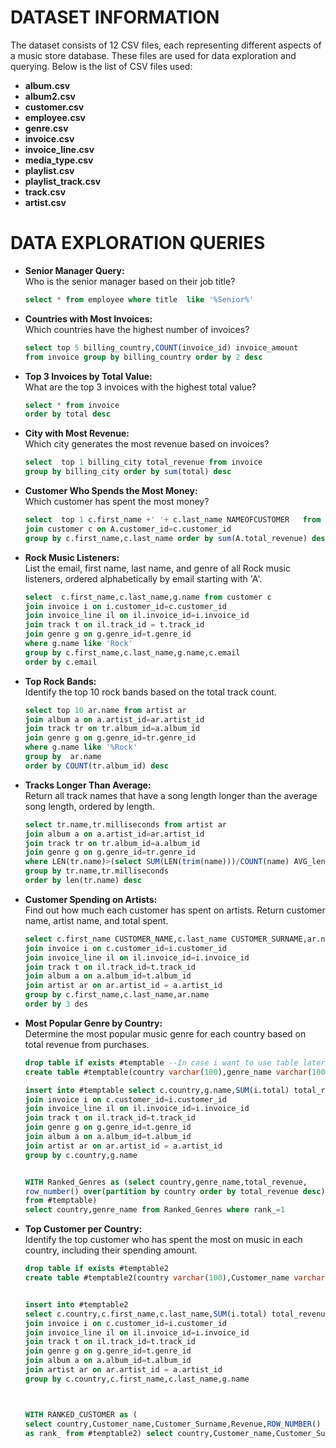 # DATASET INFORMATION

The dataset consists of 12 CSV files, each representing different aspects of a music store database. These files are used for data exploration and querying. Below is the list of CSV files used:

- **album.csv**  
- **album2.csv**  
- **customer.csv**  
- **employee.csv**  
- **genre.csv**  
- **invoice.csv**  
- **invoice_line.csv**  
- **media_type.csv**  
- **playlist.csv**  
- **playlist_track.csv**  
- **track.csv**  
- **artist.csv**  

# DATA EXPLORATION QUERIES

- **Senior Manager Query:**  
  Who is the senior manager based on their job title?

  ```sql
  select * from employee where title  like '%Senior%'
  ```

- **Countries with Most Invoices:**  
  Which countries have the highest number of invoices?

  ```sql
  select top 5 billing_country,COUNT(invoice_id) invoice_amount 
  from invoice group by billing_country order by 2 desc
  ```

- **Top 3 Invoices by Total Value:**  
  What are the top 3 invoices with the highest total value?

  ```sql
  select * from invoice 
  order by total desc
  ```

- **City with Most Revenue:**  
  Which city generates the most revenue based on invoices?

  ```sql
  select  top 1 billing_city total_revenue from invoice
  group by billing_city order by sum(total) desc
  ```

- **Customer Who Spends the Most Money:**  
  Which customer has spent the most money?

  ```sql
  select  top 1 c.first_name +' '+ c.last_name NAMEOFCUSTOMER   from (select   customer_id,billing_city,total total_revenue from invoice) A 
  join customer c on A.customer_id=c.customer_id
  group by c.first_name,c.last_name order by sum(A.total_revenue) desc
  ```

- **Rock Music Listeners:**  
  List the email, first name, last name, and genre of all Rock music listeners, ordered alphabetically by email starting with 'A'.

  ```sql
  select  c.first_name,c.last_name,g.name from customer c
  join invoice i on i.customer_id=c.customer_id
  join invoice_line il on il.invoice_id=i.invoice_id
  join track t on il.track_id = t.track_id
  join genre g on g.genre_id=t.genre_id
  where g.name like 'Rock'
  group by c.first_name,c.last_name,g.name,c.email
  order by c.email
  ```

- **Top Rock Bands:**  
  Identify the top 10 rock bands based on the total track count.

  ```sql
  select top 10 ar.name from artist ar
  join album a on a.artist_id=ar.artist_id
  join track tr on tr.album_id=a.album_id
  join genre g on g.genre_id=tr.genre_id
  where g.name like '%Rock'
  group by  ar.name
  order by COUNT(tr.album_id) desc
  ```

- **Tracks Longer Than Average:**  
  Return all track names that have a song length longer than the average song length, ordered by length.

  ```sql
  select tr.name,tr.milliseconds from artist ar
  join album a on a.artist_id=ar.artist_id
  join track tr on tr.album_id=a.album_id
  join genre g on g.genre_id=tr.genre_id
  where LEN(tr.name)>(select SUM(LEN(trim(name)))/COUNT(name) AVG_length from track)
  group by tr.name,tr.milliseconds
  order by len(tr.name) desc
  ```

- **Customer Spending on Artists:**  
  Find out how much each customer has spent on artists. Return customer name, artist name, and total spent.

  ```sql
  select c.first_name CUSTOMER_NAME,c.last_name CUSTOMER_SURNAME,ar.name ARTIST_NAME,sum(i.total) TOTALSPEND from customer c
  join invoice i on c.customer_id=i.customer_id
  join invoice_line il on il.invoice_id=i.invoice_id
  join track t on il.track_id=t.track_id
  join album a on a.album_id=t.album_id
  join artist ar on ar.artist_id = a.artist_id
  group by c.first_name,c.last_name,ar.name
  order by 3 des
  ```

- **Most Popular Genre by Country:**  
  Determine the most popular music genre for each country based on total revenue from purchases.

  ```sql
  drop table if exists #temptable --In case i want to use table later
  create table #temptable(country varchar(100),genre_name varchar(100),total_revenue float) -- I do not want to write same querry thats why i created temp table

  insert into #temptable select c.country,g.name,SUM(i.total) total_revenue from customer c
  join invoice i on c.customer_id=i.customer_id
  join invoice_line il on il.invoice_id=i.invoice_id
  join track t on il.track_id=t.track_id
  join genre g on g.genre_id=t.genre_id
  join album a on a.album_id=t.album_id
  join artist ar on ar.artist_id = a.artist_id
  group by c.country,g.name   


  WITH Ranked_Genres as (select country,genre_name,total_revenue,
  row_number() over(partition by country order by total_revenue desc) as rank_ 
  from #temptable)
  select country,genre_name from Ranked_Genres where rank_=1
  ```

- **Top Customer per Country:**  
  Identify the top customer who has spent the most on music in each country, including their spending amount.

  ```sql
  drop table if exists #temptable2 
  create table #temptable2(country varchar(100),Customer_name varchar(100),Customer_Surname varchar(100),Revenue float)


  insert into #temptable2
  select c.country,c.first_name,c.last_name,SUM(i.total) total_revenue from customer c
  join invoice i on c.customer_id=i.customer_id
  join invoice_line il on il.invoice_id=i.invoice_id
  join track t on il.track_id=t.track_id
  join genre g on g.genre_id=t.genre_id
  join album a on a.album_id=t.album_id
  join artist ar on ar.artist_id = a.artist_id
  group by c.country,c.first_name,c.last_name,g.name



  WITH RANKED_CUSTOMER as (
  select country,Customer_name,Customer_Surname,Revenue,ROW_NUMBER() over(partition by country order by Revenue desc)
  as rank_ from #temptable2) select country,Customer_name,Customer_Surname,Revenue from Ranked_Customer where rank_=1
  ```
